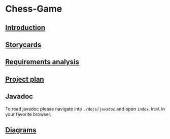 # Chess-Game

## [Introduction](./docs/content/text/introduction.md)

## [Storycards](./storycards.pdf)

## [Requirements analysis](./requirements-analysis.pdf )

## [Project plan](./project-plan.pdf)

## Javadoc
To read javadoc please navigate into `./docs/javadoc` and open `index.html` in your favorite browser.

## [Diagrams](./docs/content/diagrams/index.md)
